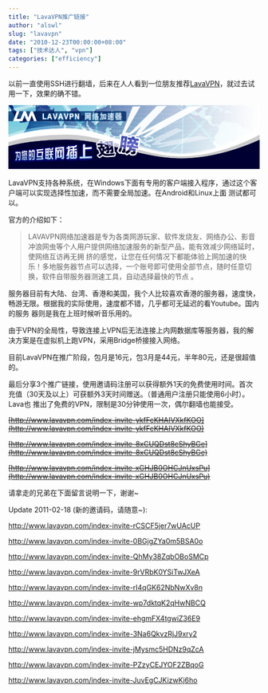 ```yaml
---
title: "LavaVPN推广链接"
author: "alswl"
slug: "lavavpn"
date: "2010-12-23T00:00:00+08:00"
tags: ["技术达人", "vpn"]
categories: ["efficiency"]
---
```


以前一直使用SSH进行翻墙，后来在人人看到一位朋友推荐[LavaVPN](http://lavavpn.com)，就过去试用一下，效果的确不错。

![LavaVPN](/images/upload_dropbox/201012/banner.jpg)

LavaVPN支持各种系统，在Windows下面有专用的客户端接入程序，通过这个客户端可以实现选择性加速，而不需要全局加速。在Android和Linux上面
测试都可以。

官方的介绍如下：

> LAVAVPN网络加速器是专为各类网游玩家、软件发烧友、网络办公、影音冲浪网虫等个人用户提供网络加速服务的新型产品，能有效减少网络延时，使网络互访再无拥
挤的感觉，让您在任何情况下都能体验上网加速的快乐！多地服务器节点可以选择，一个账号即可使用全部节点，随时任意切换，软件自带服务器测速工具，自动选择最快的节点
。

服务器目前有大陆、台湾、香港和美国，我个人比较喜欢香港的服务器，速度快，畅游无限。根据我的实际使用，速度都不错，几乎都可无延迟的看Youtube。国内的服务
器则是我在上班时候听音乐用的。

由于VPN的全局性，导致连接上VPN后无法连接上内网数据库等服务器，我的解决方案是在虚拟机上跑VPN，采用Bridge桥接接入网络。

目前LavaVPN在推广阶段，包月是16元，包3月是44元，半年80元，还是很超值的。

最后分享3个推广链接，使用邀请码注册可以获得额外1天的免费使用时间。首次充值（30天及以上）可获额外3天时间赠送。（普通用户注册只能使用6小时）。Lava也
推出了免费的VPN，限制是30分钟使用一次，偶尔翻墙也能接受。

<strike>[http://www.lavavpn.com/index-invite-ykfFcKHAIVXkfKOO](http://www.lavavpn.com/index-invite-ykfFcKHAIVXkfKOO)</strike>

<strike>[http://www.lavavpn.com/index-invite-8xCUQDst8cShyBGe](http://www.lavavpn.com/index-invite-8xCUQDst8cShyBGe)</strike>

<strike>[http://www.lavavpn.com/index-invite-xGHJB0OHCJnUxsPu](http://www.lavavpn.com/index-invite-xGHJB0OHCJnUxsPu)</strike>

请拿走的兄弟在下面留言说明一下，谢谢~

Update 2011-02-18 (新的邀请码，请随意~):

http://www.lavavpn.com/index-invite-rCSCF5jer7wUAcUP

http://www.lavavpn.com/index-invite-0BGjgZYa0m5BSA0o

http://www.lavavpn.com/index-invite-QhMy38ZqbOBoSMCp

http://www.lavavpn.com/index-invite-9rVRbK0YSiTwJXeA

http://www.lavavpn.com/index-invite-rI4qGK62NbNwXv8n

http://www.lavavpn.com/index-invite-wp7dktqK2qHwNBCQ

http://www.lavavpn.com/index-invite-ehgmFX4tgwiZ36E9

http://www.lavavpn.com/index-invite-3Na6QkvzRjJ9xry2

http://www.lavavpn.com/index-invite-jMysmc5HDNz9qZcA

http://www.lavavpn.com/index-invite-PZzyCEJYOF2ZBqoG

http://www.lavavpn.com/index-invite-JuvEgCJKizwKj6ho

